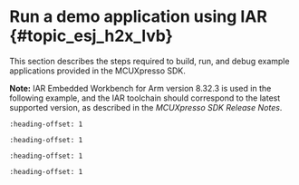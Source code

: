 # Run a demo application using IAR {#topic_esj_h2x_lvb}

This section describes the steps required to build, run, and debug example applications provided in the MCUXpresso SDK.

**Note:** IAR Embedded Workbench for Arm version 8.32.3 is used in the following example, and the IAR toolchain should correspond to the latest supported version, as described in the *MCUXpresso SDK Release Notes*.


```{include} ../topics/iar_build_an_example_application.md
:heading-offset: 1
```

```{include} ../topics/iar_run_an_example_application.md
:heading-offset: 1
```

```{include} ../topics/iar_build_a_trustzone_example_application.md
:heading-offset: 1
```

```{include} ../topics/iar_run_a_trustzone_example_application.md
:heading-offset: 1
```

